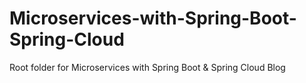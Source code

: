 # Microservices-with-Spring-Boot-Spring-Cloud
Root folder for Microservices with Spring Boot &amp; Spring Cloud Blog
